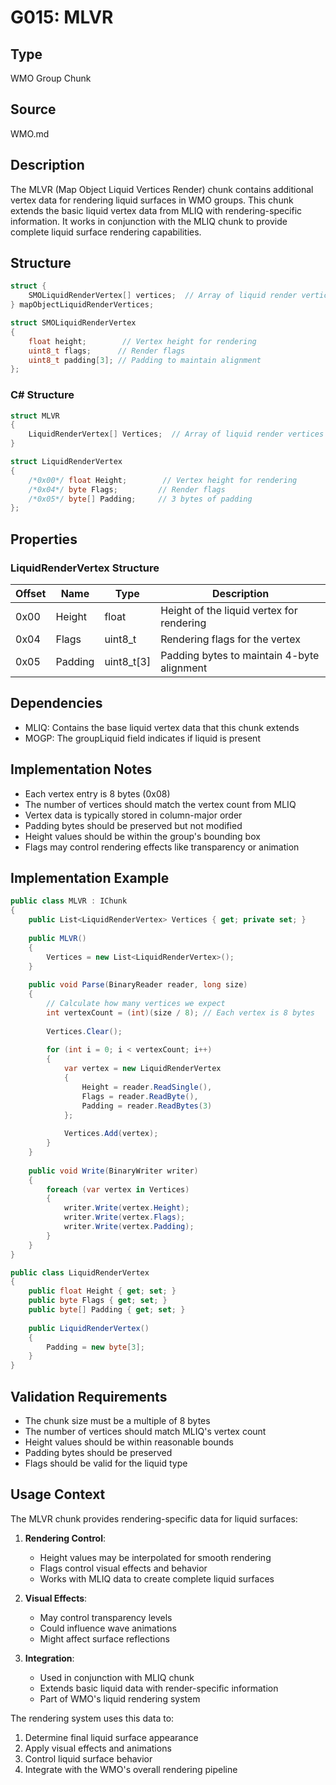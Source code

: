 # G015: MLVR

## Type
WMO Group Chunk

## Source
WMO.md

## Description
The MLVR (Map Object Liquid Vertices Render) chunk contains additional vertex data for rendering liquid surfaces in WMO groups. This chunk extends the basic liquid vertex data from MLIQ with rendering-specific information. It works in conjunction with the MLIQ chunk to provide complete liquid surface rendering capabilities.

## Structure
```cpp
struct {
    SMOLiquidRenderVertex[] vertices;  // Array of liquid render vertices
} mapObjectLiquidRenderVertices;

struct SMOLiquidRenderVertex
{
    float height;        // Vertex height for rendering
    uint8_t flags;      // Render flags
    uint8_t padding[3]; // Padding to maintain alignment
};
```

### C# Structure
```csharp
struct MLVR
{
    LiquidRenderVertex[] Vertices;  // Array of liquid render vertices
}

struct LiquidRenderVertex
{
    /*0x00*/ float Height;        // Vertex height for rendering
    /*0x04*/ byte Flags;         // Render flags
    /*0x05*/ byte[] Padding;     // 3 bytes of padding
};
```

## Properties

### LiquidRenderVertex Structure
| Offset | Name | Type | Description |
|--------|------|------|-------------|
| 0x00 | Height | float | Height of the liquid vertex for rendering |
| 0x04 | Flags | uint8_t | Rendering flags for the vertex |
| 0x05 | Padding | uint8_t[3] | Padding bytes to maintain 4-byte alignment |

## Dependencies
- MLIQ: Contains the base liquid vertex data that this chunk extends
- MOGP: The groupLiquid field indicates if liquid is present

## Implementation Notes
- Each vertex entry is 8 bytes (0x08)
- The number of vertices should match the vertex count from MLIQ
- Vertex data is typically stored in column-major order
- Padding bytes should be preserved but not modified
- Height values should be within the group's bounding box
- Flags may control rendering effects like transparency or animation

## Implementation Example
```csharp
public class MLVR : IChunk
{
    public List<LiquidRenderVertex> Vertices { get; private set; }
    
    public MLVR()
    {
        Vertices = new List<LiquidRenderVertex>();
    }
    
    public void Parse(BinaryReader reader, long size)
    {
        // Calculate how many vertices we expect
        int vertexCount = (int)(size / 8); // Each vertex is 8 bytes
        
        Vertices.Clear();
        
        for (int i = 0; i < vertexCount; i++)
        {
            var vertex = new LiquidRenderVertex
            {
                Height = reader.ReadSingle(),
                Flags = reader.ReadByte(),
                Padding = reader.ReadBytes(3)
            };
            
            Vertices.Add(vertex);
        }
    }
    
    public void Write(BinaryWriter writer)
    {
        foreach (var vertex in Vertices)
        {
            writer.Write(vertex.Height);
            writer.Write(vertex.Flags);
            writer.Write(vertex.Padding);
        }
    }
}

public class LiquidRenderVertex
{
    public float Height { get; set; }
    public byte Flags { get; set; }
    public byte[] Padding { get; set; }
    
    public LiquidRenderVertex()
    {
        Padding = new byte[3];
    }
}
```

## Validation Requirements
- The chunk size must be a multiple of 8 bytes
- The number of vertices should match MLIQ's vertex count
- Height values should be within reasonable bounds
- Padding bytes should be preserved
- Flags should be valid for the liquid type

## Usage Context
The MLVR chunk provides rendering-specific data for liquid surfaces:

1. **Rendering Control**:
   - Height values may be interpolated for smooth rendering
   - Flags control visual effects and behavior
   - Works with MLIQ data to create complete liquid surfaces

2. **Visual Effects**:
   - May control transparency levels
   - Could influence wave animations
   - Might affect surface reflections

3. **Integration**:
   - Used in conjunction with MLIQ chunk
   - Extends basic liquid data with render-specific information
   - Part of WMO's liquid rendering system

The rendering system uses this data to:
1. Determine final liquid surface appearance
2. Apply visual effects and animations
3. Control liquid surface behavior
4. Integrate with the WMO's overall rendering pipeline 